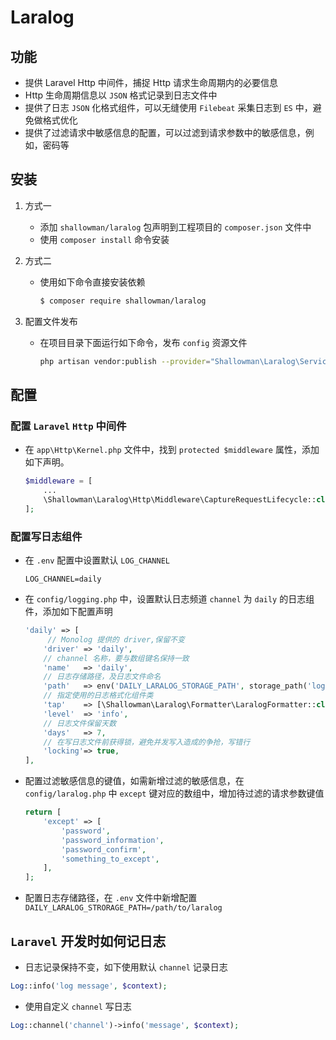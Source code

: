 # Laralog 

## 功能

- 提供 Laravel Http 中间件，捕捉 Http 请求生命周期内的必要信息
- Http 生命周期信息以 `JSON` 格式记录到日志文件中
- 提供了日志 `JSON` 化格式组件，可以无缝使用 `Filebeat` 采集日志到 `ES` 中，避免做格式优化
- 提供了过滤请求中敏感信息的配置，可以过滤到请求参数中的敏感信息，例如，密码等
## 安装 
1. 方式一  
    - 添加 `shallowman/laralog` 包声明到工程项目的 `composer.json` 文件中
    - 使用 `composer install` 命令安装
    
2. 方式二  
    - 使用如下命令直接安装依赖
        ```sh
        $ composer require shallowman/laralog
        ```
3. 配置文件发布
    - 在项目目录下面运行如下命令，发布 `config` 资源文件
        ```sh
        php artisan vendor:publish --provider="Shallowman\Laralog\ServiceProvider"
        ```
## 配置
### 配置 `Laravel` `Http` 中间件

- 在 `app\Http\Kernel.php` 文件中，找到 `protected $middleware` 属性，添加如下声明。
    ```php
    $middleware = [
        ...
        \Shallowman\Laralog\Http\Middleware\CaptureRequestLifecycle::class,
    ];
    ```

### 配置写日志组件
- 在 `.env` 配置中设置默认 `LOG_CHANNEL` 

    ```dotenv
    LOG_CHANNEL=daily
    ```
    
- 在 `config/logging.php` 中，设置默认日志频道 `channel` 为 `daily` 的日志组件，添加如下配置声明 

    ```php
    'daily' => [
         // Monolog 提供的 driver,保留不变
        'driver' => 'daily',
        // channel 名称，要与数组键名保持一致
        'name'   => 'daily',
        // 日志存储路径，及日志文件命名
        'path'   => env('DAILY_LARALOG_STORAGE_PATH', storage_path('logs/laralog-winapp-api.log')),
        // 指定使用的日志格式化组件类
        'tap'    => [\Shallowman\Laralog\Formatter\LaralogFormatter::class],
        'level'  => 'info',
        // 日志文件保留天数
        'days'   => 7,
        // 在写日志文件前获得锁，避免并发写入造成的争抢，写错行
        'locking'=> true,
    ],
    ```
    
- 配置过滤敏感信息的键值，如需新增过滤的敏感信息，在 `config/laralog.php` 中 `except` 键对应的数组中，增加待过滤的请求参数键值

    ```php
    return [
        'except' => [
            'password',
            'password_information',
            'password_confirm',
            'something_to_except',
        ],
    ];
    ```
    
 - 配置日志存储路径，在 `.env` 文件中新增配置 `DAILY_LARALOG_STRORAGE_PATH=/path/to/laralog`

## `Laravel` 开发时如何记日志

- 日志记录保持不变，如下使用默认 `channel` 记录日志
```php
Log::info('log message', $context);
```

- 使用自定义 `channel` 写日志

```php
Log::channel('channel')->info('message', $context);
```
